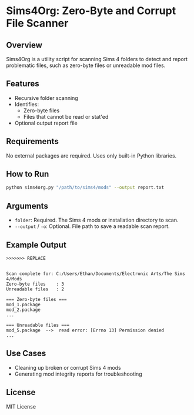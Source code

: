 # Sims4Org: Zero-Byte and Corrupt File Scanner

## Overview

Sims4Org is a utility script for scanning Sims 4 folders to detect and report problematic files, such as zero-byte files or unreadable mod files.

## Features

- Recursive folder scanning
- Identifies:
  - Zero-byte files
  - Files that cannot be read or stat'ed
- Optional output report file

## Requirements

No external packages are required. Uses only built-in Python libraries.

## How to Run

```bash
python sims4org.py "/path/to/sims4/mods" --output report.txt
```

## Arguments

- `folder`: Required. The Sims 4 mods or installation directory to scan.
- `--output` / `-o`: Optional. File path to save a readable scan report.

## Example Output

```<<<<<<< SEARCH
>>>>>>> REPLACE


Scan complete for: C:/Users/Ethan/Documents/Electronic Arts/The Sims 4/Mods
Zero-byte files    : 3
Unreadable files   : 2

=== Zero-byte files ===
mod_1.package
mod_2.package
...

=== Unreadable files ===
mod_5.package  -->  read error: [Errno 13] Permission denied
...
```

## Use Cases

- Cleaning up broken or corrupt Sims 4 mods
- Generating mod integrity reports for troubleshooting

## License

MIT License
